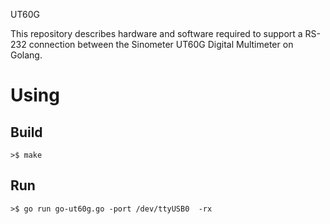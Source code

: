 UT60G

This repository describes hardware and software required to support a RS-232 connection between the Sinometer UT60G Digital Multimeter on Golang.

# Using

## Build

```shell
>$ make
```

## Run
```shell
>$ go run go-ut60g.go -port /dev/ttyUSB0  -rx
```